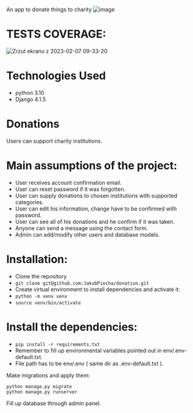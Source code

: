 An app to donate things to charity
![image](https://user-images.githubusercontent.com/114153071/216968039-c42a74a3-b5c3-46ae-ad32-a5955ee83ff1.png)


# TESTS COVERAGE:

![Zrzut ekranu z 2023-02-07 09-33-20](https://user-images.githubusercontent.com/114153071/217201065-04cb1093-b382-446b-a1ed-8bb65fc2fce0.png)




# Technologies Used

- python 3.10
- Django 4.1.5


# Donations
Users can support charity institutions.

# Main assumptions of the project:
* User receives account confirmation email.
* User can reset password if it was forgotten.
* User can supply donations to chosen institutions with supported categories.
* User can edit his information, change have to be confirmed with password.
* User can see all of his donations and he confirm if it was taken.
* Anyone can send a message using the contact form.
* Admin can add/modify other users and database models.
# Installation:
- Clone the repository
- `git clone git@github.com:JakubPiecha/donation.git`
- Create virtual environment to install dependencies and activate it:
- `python -m venv venv`
- `source venv/bin/activate`
# Install the dependencies:
- `pip install -r requirements.txt`
- Remember to fill up environmental variables pointed out in env/.env-default.txt.
- File path has to be env/.env ( same dir as .env-default.txt ).

Make migrations and apply them:
```
python manage.py migrate
python manage.py runserver
```

Fill up database through admin panel.



